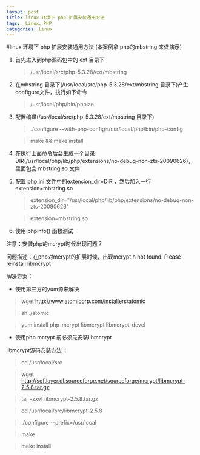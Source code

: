 ```yaml
---
layout: post
title: linux 环境下 php 扩展安装通用方法
tags:  Linux、PHP
categories: Linux
---
```


#linux 环境下 php 扩展安装通用方法
(本案例拿 php的mbstring 来做演示)
1. 首先进入到php源码包中的 ext 目录下 
    
    > /usr/local/src/php-5.3.28/ext/mbstring

2. 在mbstring 目录下(/usr/local/src/php-5.3.28/ext/mbstring 目录下)产生configure文件，执行如下命令

    > /usr/local/php/bin/phpize

3. 配置编译(/usr/local/src/php-5.3.28/ext/mbstring 目录下) 

    > ./configure --with-php-config=/usr/local/php/bin/php-config 

    > make && make install 

4. 在执行上面命令后会生成一个目录DIR(/usr/local/php/lib/php/extensions/no-debug-non-zts-20090626)，里面包含 mbstring.so 文件

5. 配置 php.ini 文件中的extension_dir=DIR ，然后加入一行  extension=mbstring.so

    > extension_dir="/usr/local/php/lib/php/extensions/no-debug-non-zts-20090626"

    > extension=mbstring.so

6. 使用 phpinfo() 函数测试 

注意：安装php的mcrypt时候出现问题？
    
问题描述：在php对mcrypt的扩展时候，出现mcrypt.h not found. Please reinstall libmcrypt

解决方案：
- 使用第三方的yum源来解决
    
> wget http://www.atomicorp.com/installers/atomic

>  sh ./atomic  

>  yum  install  php-mcrypt  libmcrypt  libmcrypt-devel

- 使用php mcrypt 前必须先安装libmcrypt

libmcrypt源码安装方法：

> cd /usr/local/src

> wget http://softlayer.dl.sourceforge.net/sourceforge/mcrypt/libmcrypt-2.5.8.tar.gz

> tar -zxvf libmcrypt-2.5.8.tar.gz

> cd /usr/local/src/libmcrypt-2.5.8

> ./configure --prefix=/usr/local

> make

> make install